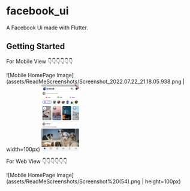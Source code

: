 # facebook_ui

A Facebook Ui made with Flutter.

## Getting Started

For Mobile View
👇👇👇👇👇👇

![Mobile HomePage Image](assets/ReadMeScreenshots/Screenshot_2022.07.22_21.18.05.938.png | width=100px)
<img src="assets/ReadMeScreenshots/Screenshot_2022.07.22_21.18.05.938.png" alt="" width="100">

For Web View
👇👇👇👇👇👇

![Mobile HomePage Image](assets/ReadMeScreenshots/Screenshot%20(54).png | height=100px)
